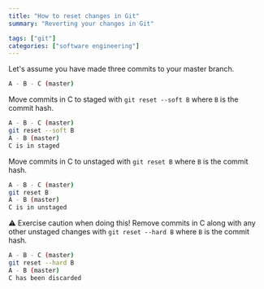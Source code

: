 ```yaml
---
title: "How to reset changes in Git"
summary: "Reverting your changes in Git"

tags: ["git"]
categories: ["software engineering"]
---
```


Let's assume you have made three commits to your master branch.

```sh
A - B - C (master)
```

Move commits in C to staged with `git reset --soft B` where `B` is the commit hash.

```bash
A - B - C (master)
git reset --soft B
A - B (master)
C is in staged
```

Move commits in C to unstaged with `git reset B` where `B` is the commit hash.

```bash
A - B - C (master)
git reset B
A - B (master)
C is in unstaged
```

⚠️ Exercise caution when doing this! Remove commits in C along with any other unstaged changes with `git reset --hard B` where `B` is the commit hash.

```bash
A - B - C (master)
git reset --hard B
A - B (master)
C has been discarded
```
